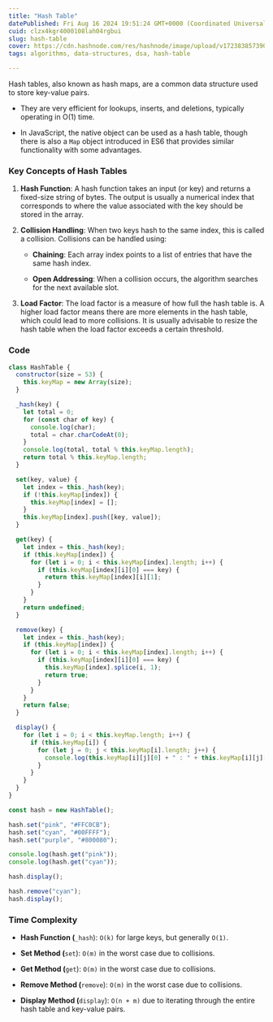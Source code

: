 ```yaml
---
title: "Hash Table"
datePublished: Fri Aug 16 2024 19:51:24 GMT+0000 (Coordinated Universal Time)
cuid: clzx4kgr4000108lah04rgbui
slug: hash-table
cover: https://cdn.hashnode.com/res/hashnode/image/upload/v1723838573901/4d52d8fb-680e-4646-8b0e-66daa6871945.png
tags: algorithms, data-structures, dsa, hash-table

---
```


Hash tables, also known as hash maps, are a common data structure used to store key-value pairs.

* They are very efficient for lookups, inserts, and deletions, typically operating in O(1) time.
    
* In JavaScript, the native object can be used as a hash table, though there is also a `Map` object introduced in ES6 that provides similar functionality with some advantages.
    

### Key Concepts of Hash Tables

1. **Hash Function**: A hash function takes an input (or key) and returns a fixed-size string of bytes. The output is usually a numerical index that corresponds to where the value associated with the key should be stored in the array.
    
2. **Collision Handling**: When two keys hash to the same index, this is called a collision. Collisions can be handled using:
    
    * **Chaining**: Each array index points to a list of entries that have the same hash index.
        
    * **Open Addressing**: When a collision occurs, the algorithm searches for the next available slot.
        
3. **Load Factor**: The load factor is a measure of how full the hash table is. A higher load factor means there are more elements in the hash table, which could lead to more collisions. It is usually advisable to resize the hash table when the load factor exceeds a certain threshold.
    

### Code

```javascript
class HashTable {
  constructor(size = 53) {
    this.keyMap = new Array(size);
  }

  _hash(key) {
    let total = 0;
    for (const char of key) {
      console.log(char);
      total = char.charCodeAt(0);
    }
    console.log(total, total % this.keyMap.length);
    return total % this.keyMap.length;
  }

  set(key, value) {
    let index = this._hash(key);
    if (!this.keyMap[index]) {
      this.keyMap[index] = [];
    }
    this.keyMap[index].push([key, value]);
  }

  get(key) {
    let index = this._hash(key);
    if (this.keyMap[index]) {
      for (let i = 0; i < this.keyMap[index].length; i++) {
        if (this.keyMap[index][i][0] === key) {
          return this.keyMap[index][i][1];
        }
      }
    }
    return undefined;
  }

  remove(key) {
    let index = this._hash(key);
    if (this.keyMap[index]) {
      for (let i = 0; i < this.keyMap[index].length; i++) {
        if (this.keyMap[index][i][0] === key) {
          this.keyMap[index].splice(i, 1);
          return true;
        }
      }
    }
    return false;
  }

  display() {
    for (let i = 0; i < this.keyMap.length; i++) {
      if (this.keyMap[i]) {
        for (let j = 0; j < this.keyMap[i].length; j++) {
          console.log(this.keyMap[i][j][0] + " : " + this.keyMap[i][j][1]);
        }
      }
    }
  }
}
```

```javascript
const hash = new HashTable();

hash.set("pink", "#FFC0CB");
hash.set("cyan", "#00FFFF");
hash.set("purple", "#800080");

console.log(hash.get("pink"));
console.log(hash.get("cyan"));

hash.display();

hash.remove("cyan");
hash.display();
```

### Time Complexity

* **Hash Function (**`_hash`): `O(k)` for large keys, but generally `O(1)`.
    
* **Set Method (**`set`): `O(m)` in the worst case due to collisions.
    
* **Get Method (**`get`): `O(m)` in the worst case due to collisions.
    
* **Remove Method (**`remove`): `O(m)` in the worst case due to collisions.
    
* **Display Method (**`display`): `O(n + m)` due to iterating through the entire hash table and key-value pairs.